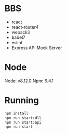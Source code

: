 # BBS
* react
* react-router4
* wepack3
* babel7
* eslint
* Express APi Mock Server


# Node
Node: v8.12.0
Npm: 6.4.1

# Running
```sh
npm install
npm run start:dll
npm run start:api
npm run start
```



